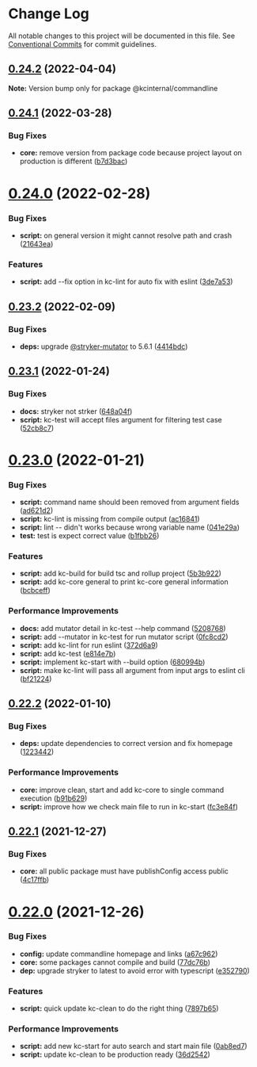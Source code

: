 # Change Log

All notable changes to this project will be documented in this file.
See [Conventional Commits](https://conventionalcommits.org) for commit guidelines.

## [0.24.2](https://github.com/kamontat/kcutils/compare/@kcinternal/commandline@0.24.1...@kcinternal/commandline@0.24.2) (2022-04-04)

**Note:** Version bump only for package @kcinternal/commandline





## [0.24.1](https://github.com/kamontat/kcutils/compare/@kcinternal/commandline@0.24.0...@kcinternal/commandline@0.24.1) (2022-03-28)


### Bug Fixes

* **core:** remove version from package code because project layout on production is different ([b7d3bac](https://github.com/kamontat/kcutils/commit/b7d3bac3b953e05649875943ced6815c2e1dcb9b))





# [0.24.0](https://github.com/kamontat/kcutils/compare/@kcinternal/commandline@0.23.2...@kcinternal/commandline@0.24.0) (2022-02-28)


### Bug Fixes

* **script:** on general version it might cannot resolve path and crash ([21643ea](https://github.com/kamontat/kcutils/commit/21643ea2391f4e52f58c7da033ecc8ef56bb2ad5))


### Features

* **script:** add --fix option in kc-lint for auto fix with eslint ([3de7a53](https://github.com/kamontat/kcutils/commit/3de7a53ce2717c24a27051b9d2ade28176db882b))





## [0.23.2](https://github.com/kamontat/kcutils/compare/@kcinternal/commandline@0.23.1...@kcinternal/commandline@0.23.2) (2022-02-09)


### Bug Fixes

* **deps:** upgrade [@stryker-mutator](https://github.com/stryker-mutator) to 5.6.1 ([4414bdc](https://github.com/kamontat/kcutils/commit/4414bdc71996c26394247a055e690b881d27a784))





## [0.23.1](https://github.com/kamontat/kcutils/compare/@kcinternal/commandline@0.23.0...@kcinternal/commandline@0.23.1) (2022-01-24)


### Bug Fixes

* **docs:** stryker not strker ([648a04f](https://github.com/kamontat/kcutils/commit/648a04f7ebe0867c4c001f2a84d89029f046f364))
* **script:** kc-test will accept files argument for filtering test case ([52cb8c7](https://github.com/kamontat/kcutils/commit/52cb8c7604c3a1030ed7fb160d37d2eaf869dc7e))





# [0.23.0](https://github.com/kamontat/kcutils/compare/@kcinternal/commandline@0.22.2...@kcinternal/commandline@0.23.0) (2022-01-21)


### Bug Fixes

* **script:** command name should been removed from argument fields ([ad621d2](https://github.com/kamontat/kcutils/commit/ad621d2836661c9b79054c17bb2eb21fc1ba8974))
* **script:** kc-lint is missing from compile output ([ac16841](https://github.com/kamontat/kcutils/commit/ac1684104edd459621a824a8d70c23b493cc8196))
* **script:** lint -- didn't works because wrong variable name ([041e29a](https://github.com/kamontat/kcutils/commit/041e29ac2baf704a67712fbcee77273c6628e12c))
* **test:** test is expect correct value ([b1fbb26](https://github.com/kamontat/kcutils/commit/b1fbb26331c837decc03d81668c894f3c4e80b8e))


### Features

* **script:** add kc-build for build tsc and rollup project ([5b3b922](https://github.com/kamontat/kcutils/commit/5b3b922d3306c0d7492c3b984685999f30eba916))
* **script:** add kc-core general to print kc-core general information ([bcbceff](https://github.com/kamontat/kcutils/commit/bcbceffc938019b8a09d1beef74fbc3c6e623dc9))


### Performance Improvements

* **docs:** add mutator detail in kc-test --help command ([5208768](https://github.com/kamontat/kcutils/commit/5208768bd19fe05041f72b81926ebb48c9083d75))
* **script:** add --mutator in kc-test for run mutator script ([0fc8cd2](https://github.com/kamontat/kcutils/commit/0fc8cd2b7db15707b676fd28539d5ab162ee1b2d))
* **script:** add kc-lint for run eslint ([372d6a9](https://github.com/kamontat/kcutils/commit/372d6a9a09a9b4b958a3d9e5dfdf42a0002a6787))
* **script:** add kc-test ([e814e7b](https://github.com/kamontat/kcutils/commit/e814e7b0f49c5c6605d899295c9003a6191c9664))
* **script:** implement kc-start with --build option ([680994b](https://github.com/kamontat/kcutils/commit/680994bd7f83149633b1d8350f776248a5062f16))
* **script:** make kc-lint will pass all argument from input args to eslint cli ([bf21224](https://github.com/kamontat/kcutils/commit/bf21224d88e9ca6eafd64b140bca010426f871d2))





## [0.22.2](https://github.com/kamontat/kcutils/compare/@kcinternal/commandline@0.22.1...@kcinternal/commandline@0.22.2) (2022-01-10)


### Bug Fixes

* **deps:** update dependencies to correct version and fix homepage ([1223442](https://github.com/kamontat/kcutils/commit/12234420914aeff450c7da31e37ff7b9a0849fea))


### Performance Improvements

* **core:** improve clean, start and add kc-core to single command execution ([b91b629](https://github.com/kamontat/kcutils/commit/b91b62931282afb99febf25849b77925bfaee83f))
* **script:** improve how we check main file to run in kc-start ([fc3e84f](https://github.com/kamontat/kcutils/commit/fc3e84f5258505b3d55897a16972706b09fad4af))





## [0.22.1](https://github.com/kamontat/kcutils/compare/@kcinternal/commandline@0.22.0...@kcinternal/commandline@0.22.1) (2021-12-27)


### Bug Fixes

* **core:** all public package must have publishConfig access public ([4c17ffb](https://github.com/kamontat/kcutils/commit/4c17ffb799bb44a87997101a15825366d9f55495))





# [0.22.0](https://github.com/kamontat/kcutils/compare/@kcinternal/commandline@0.20.1...@kcinternal/commandline@0.22.0) (2021-12-26)


### Bug Fixes

* **config:** update commandline homepage and links ([a67c962](https://github.com/kamontat/kcutils/commit/a67c962ec3554708c3b0366da39ac5acae834f8f))
* **core:** some packages cannot compile and build ([77dc76b](https://github.com/kamontat/kcutils/commit/77dc76b0e9cf825e6526ea347af555c21c8d59e5))
* **dep:** upgrade stryker to latest to avoid error with typescript ([e352790](https://github.com/kamontat/kcutils/commit/e352790cccfdeeab8922ef9a9f899b91c6c657d7))


### Features

* **script:** quick update kc-clean to do the right thing ([7897b65](https://github.com/kamontat/kcutils/commit/7897b651761def305949f4abbfdf2d0806997097))


### Performance Improvements

* **script:** add new kc-start for auto search and start main file ([0ab8ed7](https://github.com/kamontat/kcutils/commit/0ab8ed7613091ce06877f6479497ef54a5f7400f))
* **script:** update kc-clean to be production ready ([36d2542](https://github.com/kamontat/kcutils/commit/36d254208dece6db62e43f373d36c630fbf96fd7))
